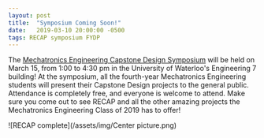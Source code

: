 ```yaml
---
layout: post
title:  "Symposium Coming Soon!"
date:   2019-03-10 20:00:00 -0500
tags: RECAP symposium FYDP
---
```

The [Mechatronics Engineering Capstone Design Symposium](https://uwaterloo.ca/capstone-design/events/mechatronics-engineering-capstone-design-symposium-1) will be held on March 15, from 1:00 to 4:30 pm in the University of Waterloo's Engineering 7 building! At the symposium, all the fourth-year Mechatronics Engineering students will present their Capstone Design projects to the general public. Attendance is completely free, and everyone is welcome to attend. Make sure you come out to see RECAP and all the other amazing projects the Mechatronics Engineering Class of 2019 has to offer!

![RECAP complete](/assets/img/Center picture.png)
